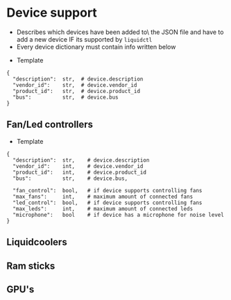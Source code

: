 # Device support
- Describes which devices have been added to\ the JSON file and have to add a new device IF its supported by `liquidctl`
- Every device dictionary must contain info written below
* Template
```
{
  "description":  str,  # device.description  
  "vendor_id":    str,  # device.vendor_id
  "product_id":   str,  # device.product_id
  "bus":          str,  # device.bus
}
```

## Fan/Led controllers

* Template
```
{
  "description":  str,    # device.description  
  "vendor_id":    int,    # device.vendor_id
  "product_id":   int,    # device.product_id
  "bus":          str,    # device.bus,
  
  "fan_control":  bool,   # if device supports controlling fans
  "max_fans":     int,    # maximum amount of connected fans
  "led_control":  bool,   # if device supports controlling fans
  "max_leds":     int,    # maximum amount of connected leds
  "microphone":   bool    # if device has a microphone for noise level
}
```


## Liquidcoolers
## Ram sticks
## GPU's

